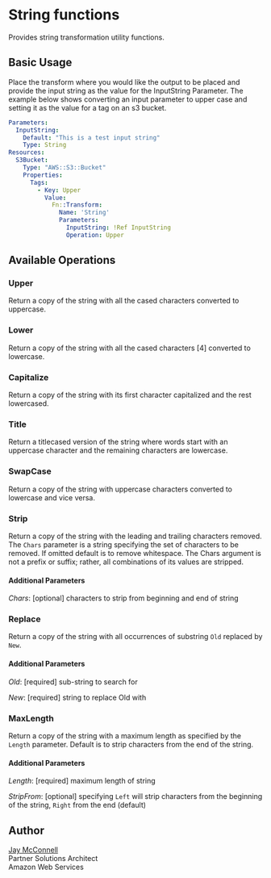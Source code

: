 # String functions

Provides string transformation utility functions.

## Basic Usage

Place the transform where you would like the output to be placed and provide the input string as the value for the
InputString Parameter. The example below shows converting an input parameter to upper case and setting it as the value
for a tag on an s3 bucket.

```yaml
Parameters:
  InputString:
    Default: "This is a test input string"
    Type: String
Resources:
  S3Bucket:
    Type: "AWS::S3::Bucket"
    Properties:
      Tags:
        - Key: Upper
          Value:
            Fn::Transform:
              Name: 'String'
              Parameters:
                InputString: !Ref InputString
                Operation: Upper
```

## Available Operations

### Upper

Return a copy of the string with all the cased characters converted to uppercase.

### Lower

Return a copy of the string with all the cased characters [4] converted to lowercase.

### Capitalize

Return a copy of the string with its first character capitalized and the rest lowercased.

### Title

Return a titlecased version of the string where words start with an uppercase character and the remaining characters
are lowercase.

### SwapCase

Return a copy of the string with uppercase characters converted to lowercase and vice versa.

### Strip

Return a copy of the string with the leading and trailing characters removed. The `Chars` parameter is a string
specifying the set of characters to be removed. If omitted default is to remove whitespace. The Chars argument is not a
prefix or suffix; rather, all combinations of its values are stripped.

#### Additional Parameters

*Chars*: [optional] characters to strip from beginning and end of string

### Replace

Return a copy of the string with all occurrences of substring `Old` replaced by `New`.

#### Additional Parameters

*Old*: [required] sub-string to search for

*New*: [required] string to replace Old with

### MaxLength

Return a copy of the string with a maximum length as specified by the `Length` parameter. Default is to strip
characters from the end of the string.

#### Additional Parameters

*Length*: [required] maximum length of string

*StripFrom*: [optional] specifying `Left` will strip characters from the beginning of the string, `Right` from the end
(default)

## Author

[Jay McConnell](https://github.com/jaymccon)  
Partner Solutions Architect  
Amazon Web Services
